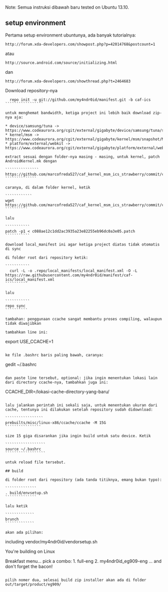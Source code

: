 Note: Semua instruksi dibawah baru tested on Ubuntu 13.10.

## setup environment
Pertama setup environment ubuntunya, ada banyak tutorialnya:

``````````````````````
http://forum.xda-developers.com/showpost.php?p=42014768&postcount=1
``````````````````````

atau

``````````````````````
http://source.android.com/source/initializing.html
``````````````````````

dan

`````````````````````
http://forum.xda-developers.com/showthread.php?t=2464683
`````````````````````

Download repository-nya

``````````````````
  repo init -u git://github.com/my4ndr0id/manifest.git -b caf-ics
`````````````````

untuk menghemat bandwidth, ketiga project ini lebih baik download zip-nya aja:

* device/samsung/tuna -> https://www.codeaurora.org/cgit/external/gigabyte/device/samsung/tuna/snapshot/M8625SSNSKMLYA1050.tar.gz
* kernel/msm -> https://www.codeaurora.org/cgit/external/gigabyte/kernel/msm/snapshot/M8625SSNSKMLYA1050.tar.gz
* platform/external/webkit -> https://www.codeaurora.org/cgit/external/gigabyte/platform/external/webkit/snapshot/M8625SSNSKMLYA1050.tar.gz

extract sesuai dengan folder-nya masing - masing, untuk kernel, patch AndroidKernel.mk dengan

```````````````
https://github.com/marcofreda527/caf_kernel_msm_ics_strawberry/commit/c088ae12c1dd2ac3935a23e82255eb96dc0a3e05.patch
``````````````

caranya, di dalam folder kernel, ketik

````````````
wget https://github.com/marcofreda527/caf_kernel_msm_ics_strawberry/commit/c088ae12c1dd2ac3935a23e82255eb96dc0a3e05.patch
``````````

lalu

```````````
patch -p1 < c088ae12c1dd2ac3935a23e82255eb96dc0a3e05.patch
```````````

download local_manifest ini agar ketiga project diatas tidak otomatis di sync

di folder root dari repository ketik:

```````````
  curl -L -o .repo/local_manifests/local_manifest.xml -O -L https://raw.githubusercontent.com/my4ndr0id/manifest/caf-ics/local_manifest.xml
``````````

lalu

```````````
repo sync
``````````

tambahan: penggunaan ccache sangat membantu proses compiling, walaupun tidak diwajibkan

tambahkan line ini:

````````````````````
export USE_CCACHE=1
````````````````

ke file .bashrc baris paling bawah, caranya:

`````````````````````
gedit ~/.bashrc
````````````````````

dan paste line tersebut, optional: jika ingin menentukan lokasi lain dari directory ccache-nya, tambahkan juga ini:

`````````````````````
CCACHE_DIR=/lokasi-cache-directory-yang-baru/
`````````````````````

lalu jalankan perintah ini sekali saja, untuk menentukan ukuran dari cache, tentunya ini dilakukan setelah repository sudah didownload:

`````````````````
prebuilts/misc/linux-x86/ccache/ccache -M 15G
````````````````

size 15 giga disarankan jika ingin build untuk satu device. Ketik

``````````````````
source ~/.bashrc
``````````````````

untuk reload file tersebut.

## build

di folder root dari repository (ada tanda titiknya, emang bukan typo):

``````````````
. build/envsetup.sh
``````````````

lalu ketik

`````````````
brunch
`````````````

akan ada pilihan:

``````````````````````
including vendor/my4ndr0id/vendorsetup.sh

You're building on Linux

Breakfast menu... pick a combo:
     1. full-eng
     2. my4ndr0id_eg909-eng
... and don't forget the bacon!
``````````````````````

pilih nomer dua, selesai build zip installer akan ada di folder out/target/product/eg909/
